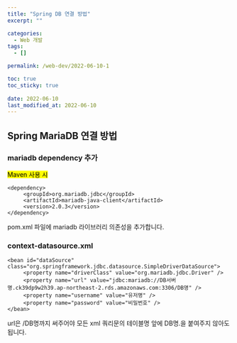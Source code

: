 ```yaml
---
title: "Spring DB 연결 방법"
excerpt: ""

categories:
  - Web 개발
tags:
  - []

permalink: /web-dev/2022-06-10-1

toc: true
toc_sticky: true
 
date: 2022-06-10
last_modified_at: 2022-06-10
---
```


## Spring MariaDB 연결 방법

### mariadb dependency 추가
<mark>Maven 사용 시</mark>
```
<dependency>
     <groupId>org.mariadb.jdbc</groupId>
     <artifactId>mariadb-java-client</artifactId>
     <version>2.0.3</version>
</dependency>
```
pom.xml 파일에 mariadb 라이브러리 의존성을 추가합니다.

### context-datasource.xml
```
<bean id="dataSource" class="org.springframework.jdbc.datasource.SimpleDriverDataSource">
     <property name="driverClass" value="org.mariadb.jdbc.Driver" />
     <property name="url" value="jdbc:mariadb://DB서버명.ck39dp9w2h39.ap-northeast-2.rds.amazonaws.com:3306/DB명" />
     <property name="username" value="유저명" />
     <property name="password" value="비밀번호" />
</bean>
```
url은 /DB명까지 써주어야 모든 xml 쿼리문의 테이블명 앞에 DB명.을 붙여주지 않아도 됩니다.
